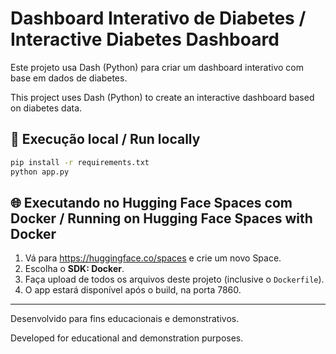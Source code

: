 # Dashboard Interativo de Diabetes / Interactive Diabetes Dashboard

Este projeto usa Dash (Python) para criar um dashboard interativo com base em dados de diabetes.

This project uses Dash (Python) to create an interactive dashboard based on diabetes data.

## 🚀 Execução local / Run locally

```bash
pip install -r requirements.txt
python app.py
```

## 🌐 Executando no Hugging Face Spaces com Docker / Running on Hugging Face Spaces with Docker

1. Vá para https://huggingface.co/spaces e crie um novo Space.
2. Escolha o **SDK: Docker**.
3. Faça upload de todos os arquivos deste projeto (inclusive o `Dockerfile`).
4. O app estará disponível após o build, na porta 7860.

---

Desenvolvido para fins educacionais e demonstrativos.

Developed for educational and demonstration purposes.
